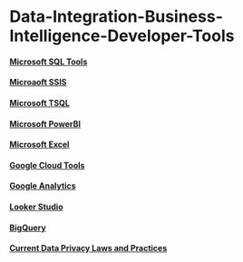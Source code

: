 # Data-Integration-Business-Intelligence-Developer-Tools


#### [Microsoft SQL Tools](https://learn.microsoft.com/en-us/sql/tools/overview-sql-tools?view=sql-server-ver16)

#### [Microaoft SSIS](https://learn.microsoft.com/en-us/sql/integration-services/sql-server-integration-services?view=sql-server-ver16)

#### [Microsoft TSQL](https://learn.microsoft.com/en-us/sql/t-sql/language-reference?view=sql-server-ver16)

#### [Microsoft PowerBI](https://learn.microsoft.com/en-us/power-bi/)

#### [Microsoft Excel](https://support.microsoft.com/en-us/excel)

#### [Google Cloud Tools](https://cloud.google.com/products/?_gl=1*1q0oxdq*_up*MQ..&gclid=Cj0KCQiApNW6BhD5ARIsACmEbkWvGHx9iLYgNDqrtILfZP2mQUtZPQS9aBwbZy4VrOTnm7g6EpHWQh8aApMXEALw_wcB&gclsrc=aw.ds)

#### [Google Analytics](https://developers.google.com/analytics)

#### [Looker Studio](https://cloud.google.com/looker-studio)

#### [BigQuery](https://cloud.google.com/bigquery?utm_source=google&utm_medium=cpc&utm_campaign=na-US-all-en-dr-bkws-all-all-trial-e-dr-1707554&utm_content=text-ad-none-any-DEV_c-CRE_665665924750-ADGP_Hybrid+%7C+BKWS+-+MIX+%7C+Txt-Data+Analytics-BigQuery-KWID_43700077225652815-kwd-47616965283&utm_term=KW_bigquery-ST_bigquery&gad_source=1&gclid=Cj0KCQiApNW6BhD5ARIsACmEbkUKu3-1Mm6CAwAS6E3EPlsSUnKWf7JrONYVRRyWY3eodlFHLZ2DeRQaAuFuEALw_wcB&gclsrc=aw.ds)

#### [Current Data Privacy Laws and Practices](https://www.osano.com/articles/data-privacy-laws)
